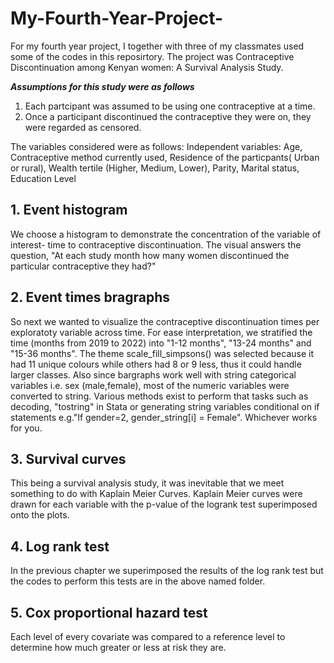 # My-Fourth-Year-Project-
For my fourth year project, I together with three of my classmates used some of the codes in this reposirtory. The project was Contraceptive Discontinuation among Kenyan women: A Survival Analysis Study.

***Assumptions for this study were as follows***
1. Each partcipant was assumed to be using one contraceptive at a time.
2. Once a participant discontinued the contraceptive they were on, they were regarded as censored.

The variables considered were as follows:
Independent variables: Age, Contraceptive method currently used, Residence of the particpants( Urban or rural), Wealth tertile (Higher, Medium, Lower), Parity, Marital status, Education Level  


## 1. Event histogram 
We choose a histogram to demonstrate the concentration of the variable of interest- time to contraceptive discontinuation. The visual answers the question, "At each study month how many women discontinued the particular contraceptive they had?"

## 2. Event times bragraphs 
So next we wanted to visualize the contraceptive discontinuation times per exploratoty variable across time. For ease interpretation, we stratified the time (months from 2019 to 2022)  into "1-12 months", "13-24 months" and "15-36 months".
The theme scale_fill_simpsons() was selected because it had 11 unique colours while others had 8 or 9 less, thus it could handle larger classes.
Also since bargraphs work well with string categorical variables i.e. sex (male,female), most of the numeric variables were converted to string. Various methods exist to perform that tasks such as decoding, "tostring" in Stata or generating string variables conditional on if statements e.g."If gender=2, gender_string[i] = Female". Whichever works for you.

## 3. Survival curves 
This being a survival analysis study, it was inevitable that we meet something to do with Kaplain Meier Curves. 
Kaplain Meier curves were drawn for each variable with the p-value of the logrank test superimposed onto the plots.

## 4. Log rank test 
In the previous chapter we superimposed the results of the log rank test but the codes to perform this tests are in the above named folder.

## 5. Cox proportional hazard test
Each level of every covariate was compared to a reference level to determine how much greater or less at risk they are. 



